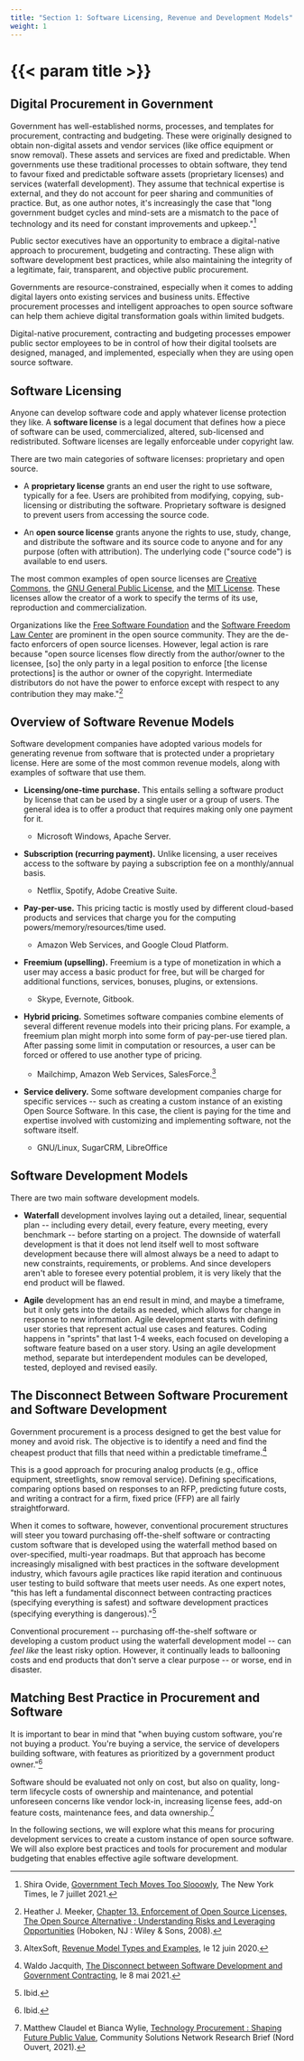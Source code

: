 ```yaml
---
title: "Section 1: Software Licensing, Revenue and Development Models"
weight: 1
---
```


# {{< param title >}}

## Digital Procurement in Government

Government has well-established norms, processes, and templates for procurement, contracting and budgeting. These were originally designed to obtain non-digital assets and vendor services (like office equipment or snow removal). These assets and services are fixed and predictable. When governments use these traditional processes to obtain software, they tend to favour fixed and predictable software assets (proprietary licenses) and services (waterfall development). They assume that technical expertise is external, and they do not account for peer sharing and communities of practice. But, as one author notes, it's increasingly the case that "long government budget cycles and mind-sets are a mismatch to the pace of technology and its need for constant improvements and upkeep."[^21]

Public sector executives have an opportunity to embrace a digital-native approach to procurement, budgeting and contracting. These align with software development best practices, while also maintaining the integrity of a legitimate, fair, transparent, and objective public procurement.

Governments are resource-constrained, especially when it comes to adding digital layers onto existing services and business units. Effective procurement processes and intelligent approaches to open source software can help them achieve digital transformation goals within limited budgets.

Digital-native procurement, contracting and budgeting processes empower public sector employees to be in control of how their digital toolsets are designed, managed, and implemented, especially when they are using open source software.

## Software Licensing

Anyone can develop software code and apply whatever license protection they like. A **software license** is a legal document that defines how a piece of software can be used, commercialized, altered, sub-licensed and redistributed. Software licenses are legally enforceable under copyright law.

There are two main categories of software licenses: proprietary and open source.

- A **proprietary license** grants an end user the right to use software, typically for a fee. Users are prohibited from modifying, copying, sub-licensing or distributing the software. Proprietary software is designed to prevent users from accessing the source code.

- An **open source license** grants anyone the rights to use, study, change, and distribute the software and its source code to anyone and for any purpose (often with attribution). The underlying code ("source code") is available to end users.

The most common examples of open source licenses are [Creative Commons](https://creativecommons.org/), the [GNU General Public License](https://www.gnu.org/licenses/gpl-3.0.en.html), and the [MIT License](https://opensource.org/licenses/MIT). These licenses allow the creator of a work to specify the terms of its use, reproduction and commercialization.

Organizations like the [Free Software Foundation](https://www.fsf.org/) and the [Software Freedom Law Center](https://softwarefreedom.org/) are prominent in the open source community. They are the de-facto enforcers of open source licenses. However, legal action is rare because "open source licenses flow directly from the author/owner to the licensee, \[so\] the only party in a legal position to enforce \[the license protections\] is the author or owner of the copyright. Intermediate distributors do not have the power to enforce except with respect to any contribution they may make."[^22]

## Overview of Software Revenue Models

Software development companies have adopted various models for generating revenue from software that is protected under a proprietary license. Here are some of the most common revenue models, along with examples of software that use them.

- **Licensing/one-time purchase.** This entails selling a software product by license that can be used by a single user or a group of users. The general idea is to offer a product that requires making only one payment for it.

  - Microsoft Windows, Apache Server.

- **Subscription (recurring payment).** Unlike licensing, a user receives access to the software by paying a subscription fee on a monthly/annual basis.

  - Netflix, Spotify, Adobe Creative Suite.

- **Pay-per-use.** This pricing tactic is mostly used by different cloud-based products and services that charge you for the computing powers/memory/resources/time used.

  - Amazon Web Services, and Google Cloud Platform.

- **Freemium (upselling).** Freemium is a type of monetization in which a user may access a basic product for free, but will be charged for additional functions, services, bonuses, plugins, or extensions.

  - Skype, Evernote, Gitbook.

- **Hybrid pricing.** Sometimes software companies combine elements of several different revenue models into their pricing plans. For example, a freemium plan might morph into some form of pay-per-use tiered plan. After passing some limit in computation or resources, a user can be forced or offered to use another type of pricing.

  - Mailchimp, Amazon Web Services, SalesForce.[^23]

- **Service delivery.** Some software development companies charge for specific services -- such as creating a custom instance of an existing Open Source Software. In this case, the client is paying for the time and expertise involved with customizing and implementing software, not the software itself.

  - GNU/Linux, SugarCRM, LibreOffice

## Software Development Models

There are two main software development models.

- **Waterfall** development involves laying out a detailed, linear, sequential plan -- including every detail, every feature, every meeting, every benchmark -- before starting on a project. The downside of waterfall development is that it does not lend itself well to most software development because there will almost always be a need to adapt to new constraints, requirements, or problems. And since developers aren't able to foresee every potential problem, it is very likely that the end product will be flawed.

- **Agile** development has an end result in mind, and maybe a timeframe, but it only gets into the details as needed, which allows for change in response to new information. Agile development starts with defining user stories that represent actual use cases and features. Coding happens in "sprints" that last 1-4 weeks, each focused on developing a software feature based on a user story. Using an agile development method, separate but interdependent modules can be developed, tested, deployed and revised easily.

## The Disconnect Between Software Procurement and Software Development

Government procurement is a process designed to get the best value for money and avoid risk. The objective is to identify a need and find the cheapest product that fills that need within a predictable timeframe.[^24]

This is a good approach for procuring analog products (e.g., office equipment, streetlights, snow removal service). Defining specifications, comparing options based on responses to an RFP, predicting future costs, and writing a contract for a firm, fixed price (FFP) are all fairly straightforward.

When it comes to software, however, conventional procurement structures will steer you toward purchasing off-the-shelf software or contracting custom software that is developed using the waterfall method based on over-specified, multi-year roadmaps. But that approach has become increasingly misaligned with best practices in the software development industry, which favours agile practices like rapid iteration and continuous user testing to build software that meets user needs. As one expert notes, "this has left a fundamental disconnect between contracting practices (specifying everything is safest) and software development practices (specifying everything is dangerous)."[^25]

Conventional procurement -- purchasing off-the-shelf software or developing a custom product using the waterfall development model -- can *feel like* the least risky option. However, it continually leads to ballooning costs and end products that don't serve a clear purpose -- or worse, end in disaster.

## Matching Best Practice in Procurement and Software

It is important to bear in mind that "when buying custom software, you're not buying a product. You're buying a service, the service of developers building software, with features as prioritized by a government product owner."[^26]

Software should be evaluated not only on cost, but also on quality, long-term lifecycle costs of ownership and maintenance, and potential unforeseen concerns like vendor lock-in, increasing license fees, add-on feature costs, maintenance fees, and data ownership.[^27]

In the following sections, we will explore what this means for procuring development services to create a custom instance of open source software. We will also explore best practices and tools for procurement and modular budgeting that enables effective agile software development.

[^21]:  Shira Ovide, [Government Tech Moves Too Slooowly](https://www.nytimes.com/2021/07/07/technology/jedi-government-tech.html), The New York Times, le 7 juillet 2021.

[^22]:   Heather J. Meeker, [Chapter 13. Enforcement of Open Source Licenses, The Open Source Alternative : Understanding Risks and Leveraging Opportunities](https://www.oreilly.com/library/view/the-open-source/9780470194959/ch13.html) (Hoboken, NJ : Wiley & Sons, 2008).

[^23]:  AltexSoft, [Revenue Model Types and Examples](https://www.altexsoft.com/blog/revenue-model-types/), le 12 juin 2020.

[^24]:  Waldo Jacquith, [The Disconnect between Software Development and Government Contracting](https://waldo.jaquith.org/blog/2021/05/disconnect-development-and-government-contracting/), le 8 mai 2021.

[^25]:  Ibid.

[^26]:  Ibid.

[^27]:   Matthew Claudel et Bianca Wylie, [Technology Procurement : Shaping Future Public Value](https://opennorth.ca/publications/technology-procurement-shaping-future-public-value/), Community Solutions Network Research Brief (Nord Ouvert, 2021).
